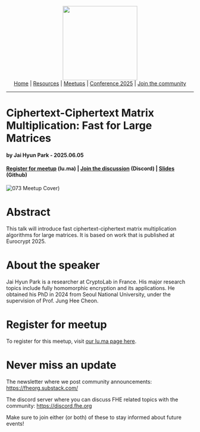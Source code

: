 <!-- Main header navigation -->
<p align="center">
  <img width="200" src="https://user-images.githubusercontent.com/5758427/180978488-db825482-5a58-4c7c-9589-c494a6f0be04.png"><br/>
  <a href="https://fhe-org.github.io">Home</a> | <a href="https://fhe-org.github.io/resources">Resources</a> | <a href="https://fhe-org.github.io/meetups/">Meetups</a> | <a href="https://fhe-org.github.io/conferences/conference-2025/">Conference 2025</a> | <a href="https://fhe-org.github.io/community">Join the community</a>
</p>
<hr/>
<!-- /Main header navigation -->

#  Ciphertext-Ciphertext Matrix Multiplication: Fast for Large Matrices
#### by Jai Hyun Park - 2025.06.05
#### <a href="https://lu.ma/by3c2f2g">Register for meetup</a> (lu.ma) | <a href="https://discord.fhe.org">Join the discussion</a> (Discord) | <a href ="https://github.com/user-attachments/files/20612563/fheorg_20250605.pdf"> Slides<a/> (Github)

![073 Meetup Cover)](https://github.com/user-attachments/assets/9903c3be-099a-4489-b095-10946c66cc61)

# Abstract

This talk will introduce fast ciphertext-ciphertext matrix multiplication algorithms for large matrices. It is based on work that is published at Eurocrypt 2025. 

# About the speaker

Jai Hyun Park is a researcher at CryptoLab in France. His major research topics include fully homomorphic encryption and its applications. He obtained his PhD in 2024 from Seoul National University, under the supervision of Prof. Jung Hee Cheon. 

# Register for meetup

To register for this meetup, visit [our lu.ma page here](https://lu.ma/by3c2f2g).

# Never miss an update

The newsletter where we post community announcements: https://fheorg.substack.com/

The discord server where you can discuss FHE related topics with the community: https://discord.fhe.org

Make sure to join either (or both) of these to stay informed about future events!
